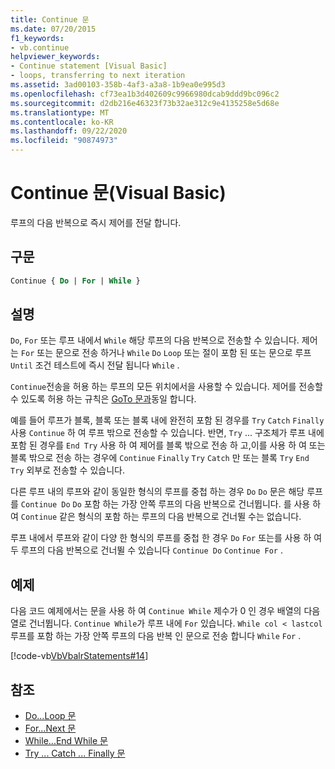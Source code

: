 ```yaml
---
title: Continue 문
ms.date: 07/20/2015
f1_keywords:
- vb.continue
helpviewer_keywords:
- Continue statement [Visual Basic]
- loops, transferring to next iteration
ms.assetid: 3ad00103-358b-4af3-a3a8-1b9ea0e995d3
ms.openlocfilehash: cf73ea1b3d402609c9966980dcab9ddd9bc096c2
ms.sourcegitcommit: d2db216e46323f73b32ae312c9e4135258e5d68e
ms.translationtype: MT
ms.contentlocale: ko-KR
ms.lasthandoff: 09/22/2020
ms.locfileid: "90874973"
---
```

# <a name="continue-statement-visual-basic"></a>Continue 문(Visual Basic)

루프의 다음 반복으로 즉시 제어를 전달 합니다.  
  
## <a name="syntax"></a>구문  
  
```vb  
Continue { Do | For | While }  
```  
  
## <a name="remarks"></a>설명  

 `Do`, `For` 또는 루프 내에서 `While` 해당 루프의 다음 반복으로 전송할 수 있습니다. 제어는 `For` 또는 문으로 전송 하거나 `While` `Do` `Loop` 또는 절이 포함 된 또는 문으로 루프 `Until` 조건 테스트에 즉시 전달 됩니다 `While` .  
  
 `Continue`전송을 허용 하는 루프의 모든 위치에서을 사용할 수 있습니다. 제어를 전송할 수 있도록 허용 하는 규칙은 [GoTo 문과](goto-statement.md)동일 합니다.  
  
 예를 들어 루프가 블록, 블록 또는 블록 내에 완전히 포함 된 경우를 `Try` `Catch` `Finally` 사용 `Continue` 하 여 루프 밖으로 전송할 수 있습니다. 반면, `Try` ... 구조체가 루프 내에 포함 된 경우를 `End Try` 사용 하 여 제어를 블록 밖으로 전송 하 고,이를 사용 하 여 또는 블록 밖으로 전송 하는 경우에 `Continue` `Finally` `Try` `Catch` 만 또는 블록 `Try` `End Try` 외부로 전송할 수 있습니다.  
  
 다른 루프 내의 루프와 같이 동일한 형식의 루프를 중첩 하는 경우 `Do` `Do` 문은 해당 루프를 `Continue Do` `Do` 포함 하는 가장 안쪽 루프의 다음 반복으로 건너뜁니다. 를 사용 하 여 `Continue` 같은 형식의 포함 하는 루프의 다음 반복으로 건너뛸 수는 없습니다.  
  
 루프 내에서 루프와 같이 다양 한 형식의 루프를 중첩 한 경우 `Do` `For` 또는를 사용 하 여 두 루프의 다음 반복으로 건너뛸 수 있습니다 `Continue Do` `Continue For` .  
  
## <a name="example"></a>예제  

 다음 코드 예제에서는 문을 사용 하 여 `Continue While` 제수가 0 인 경우 배열의 다음 열로 건너뜁니다. `Continue While`가 루프 내에 `For` 있습니다. `While col < lastcol`루프를 포함 하는 가장 안쪽 루프의 다음 반복 인 문으로 전송 합니다 `While` `For` .  
  
 [!code-vb[VbVbalrStatements#14](~/samples/snippets/visualbasic/VS_Snippets_VBCSharp/VbVbalrStatements/VB/Class1.vb#14)]  
  
## <a name="see-also"></a>참조

- [Do...Loop 문](do-loop-statement.md)
- [For...Next 문](for-next-statement.md)
- [While...End While 문](while-end-while-statement.md)
- [Try ... Catch ... Finally 문](try-catch-finally-statement.md)
